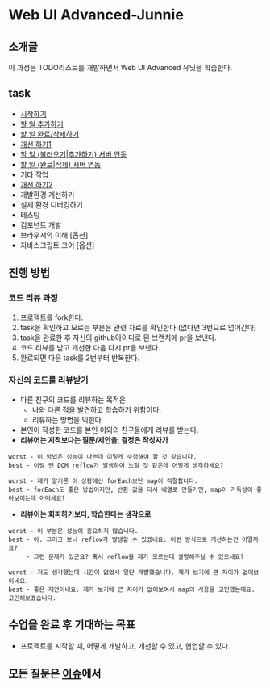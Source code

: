 # Web UI Advanced-Junnie

## 소개글
이 과정은 TODO리스트를 개발하면서 Web UI Advanced 유닛을 학습한다.

## task
- [시작하기](/task/0-start.md)
- [할 일 추가하기](/task/1-add.md)
- [할 일 완료/삭제하기](/task/2-complete-destory.md)
- [개선 하기1](/task/3-enhance1.md)
- [할 일 (불러오기|추가하기) 서버 연동](/task/4-ajax1.md)
- [할 일 (완료|삭제) 서버 연동](/task/5-ajax2.md)
- [기타 작업](/task/6-extra.md)
- [개선 하기2](/task/7-enhance2.md)
- 개발환경 개선하기
- 실제 환경 디버깅하기
- 테스팅
- 컴포넌트 개발
- 브라우저의 이해 [옵션]
- 자바스크립트 코어 [옵션]

## 진행 방법
### 코드 리뷰 과정
1. 프로젝트를 fork한다.
2. task을 확인하고 모르는 부분은 관련 자료를 확인한다.(없다면 3번으로 넘어간다)
3. task을 완료한 후 자신의 github아이디로 된 브랜치에 pr을 보낸다.
4. 코드 리뷰를 받고 개선한 다음 다시 pr을 보낸다.
5. 완료되면 다음 task를 2번부터 반복한다.

### [자신의 코드를 리뷰받기](https://docs.google.com/spreadsheets/d/1IzciGCL-36y_V38Eur6ULQjja3Ge3zrAN9fIdG33t5c/edit#gid=0)
- 다른 친구의 코드를 리뷰하는 목적은 
	- 나와 다른 점을 발견하고 학습하기 위함이다.
	- 리뷰하는 방법을 익힌다.
- 본인이 작성한 코드를 본인 이외의 친구들에게 리뷰를 받는다.
- **리뷰어는 지적보다는 질문/제안을, 결정은 작성자가** 
```
worst - 이 방법은 성능이 나쁜데 이렇게 수정해야 할 것 같습니다.
best - 이럴 땐 DOM reflow가 발생하여 느릴 것 같은데 어떻게 생각하세요?

worst - 제가 알기론 이 상황에선 forEach보단 map이 적절합니다.
best - forEach도 좋은 방법이지만, 반환 값을 다시 배열로 만들거면, map이 가독성이 좋아보이는데 어떠세요?

```
- **리뷰이는 회피하기보다, 학습한다는 생각으로**
```
worst - 이 부분은 성능이 중요하지 않습니다.
best - 아. 그러고 보니 reflow가 발생할 수 있겠네요. 이런 방식으로 개선하는건 어떨까요?
	 - 그런 문제가 있군요? 혹시 reflow을 제가 모르는데 설명해주실 수 있으세요?

worst - 저도 생각했는데 시간이 없었서 일단 개발했습니다. 제가 보기에 큰 차이가 없어보이네요.
best - 좋은 제안이네요. 제가 보기에 큰 차이가 없어보여서 map의 사용을 고민했는데요. 고민해보겠습니다.
```
## 수업을 완료 후 기대하는 목표
- 프로젝트를 시작할 때, 어떻게 개발하고, 개선할 수 있고, 협업할 수 있다.

## 모든 질문은 [이슈](https://github.com/NHNNEXT/2016-01-Web-UI-Adv/issues)에서




